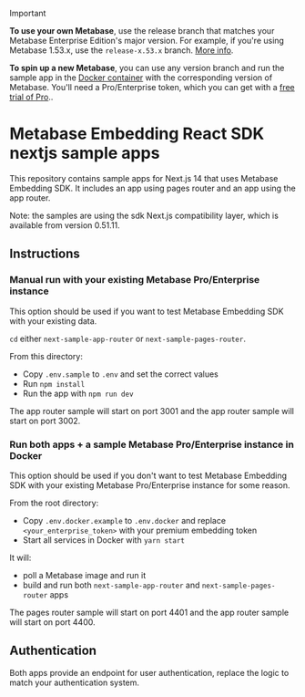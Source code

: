 > [!IMPORTANT]  
> **To use your own Metabase**, use the release branch that matches your Metabase Enterprise Edition's major version. For example, if you're using Metabase 1.53.x, use the `release-x.53.x` branch. [More info](https://www.metabase.com/docs/latest/embedding/sdk/version).
> 
> **To spin up a new Metabase**, you can use any version branch and run the sample app in the [Docker container](#run-both-apps--a-sample-metabase-proenterprise-instance-in-docker) with the corresponding version of Metabase. You'll need a Pro/Enterprise token, which you can get with a [free trial of Pro](https://www.metabase.com/pricing/)..

# Metabase Embedding React SDK nextjs sample apps

This repository contains sample apps for Next.js 14 that uses Metabase Embedding SDK.
It includes an app using pages router and an app using the app router.

Note: the samples are using the sdk Next.js compatibility layer, which is available from version 0.51.11.

## Instructions

### Manual run with your existing Metabase Pro/Enterprise instance

This option should be used if you want to test Metabase Embedding SDK with your existing data.

`cd` either `next-sample-app-router` or `next-sample-pages-router`.

From this directory:
- Copy `.env.sample` to `.env` and set the correct values
- Run `npm install`
- Run the app with `npm run dev`

The app router sample will start on port 3001 and the app router sample will start on port 3002.

### Run both apps + a sample Metabase Pro/Enterprise instance in Docker

This option should be used if you don't want to test Metabase Embedding SDK with your existing Metabase Pro/Enterprise instance for some reason.

From the root directory:
- Copy `.env.docker.example` to `.env.docker` and replace `<your_enterprise_token>` with your premium embedding token
- Start all services in Docker with `yarn start`

It will:
- poll a Metabase image and run it
- build and run both `next-sample-app-router` and `next-sample-pages-router` apps

The pages router sample will start on port 4401 and the app router sample will start on port 4400.

## Authentication

Both apps provide an endpoint for user authentication, replace the logic to match your authentication system.
